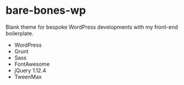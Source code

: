 # bare-bones-wp
Blank theme for bespoke WordPress developments with my front-end boilerplate.

- WordPress
- Grunt
- Sass
- FontAwesome
- jQuery 1.12.4
- TweenMax
